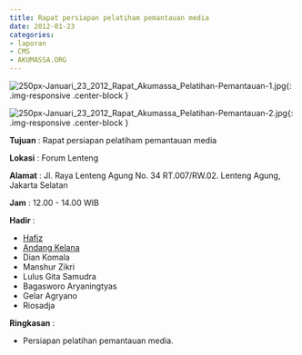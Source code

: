 ```yaml
---
title: Rapat persiapan pelatiham pemantauan media
date: 2012-01-23
categories:
- laporan
- CMS
- AKUMASSA.ORG
---
```


![250px-Januari_23_2012_Rapat_Akumassa_Pelatihan-Pemantauan-1.jpg](/uploads/250px-Januari_23_2012_Rapat_Akumassa_Pelatihan-Pemantauan-1.jpg){: .img-responsive .center-block }

![250px-Januari_23_2012_Rapat_Akumassa_Pelatihan-Pemantauan-2.jpg](/uploads/250px-Januari_23_2012_Rapat_Akumassa_Pelatihan-Pemantauan-2.jpg){: .img-responsive .center-block }

**Tujuan** : Rapat persiapan pelatiham pemantauan media

**Lokasi** : 	Forum Lenteng

**Alamat** : Jl. Raya Lenteng Agung No. 34 RT.007/RW.02. Lenteng Agung, Jakarta Selatan

**Jam** : 12.00 - 14.00 WIB 

**Hadir** : 
* [Hafiz](http://wiki.ciptamedia.org/wiki/Hafiz)
* [Andang Kelana](http://wiki.ciptamedia.org/wiki/Andang_Kelana)
* Dian Komala
* Manshur Zikri
* Lulus Gita Samudra
* Bagasworo Aryaningtyas
* Gelar Agryano
* Riosadja

**Ringkasan** : 
* Persiapan pelatihan pemantauan media.
